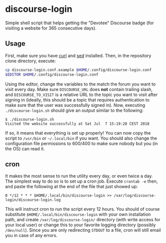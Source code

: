 # discourse-login

Simple shell script that helps getting the "Devotee" Discourse badge (for
visiting a website for 365 consecutive days).

## Usage

First, make sure you have [curl](https://curl.haxx.se/) and
[sed](https://www.gnu.org/software/sed/) installed. Then, in the repository
clone directory, execute:

```bash
cp discourse-login.conf.example $HOME/.config/discourse-login.conf
$EDITOR $HOME/.config/discourse-login.conf
```

Using the editor, change the variables to the match the forum you want to visit
every day. Make sure `DISCOURSE_URL` does **not** contain trailing slash, and
`DISCOURSE_TO_VISIT` is a relative URL to the topic you want to visit after
signing in (ideally, this should be a topic that requires authentication
to make sure that the user was successfully signed in). Now, executing
`./discourse-login.sh` should give an output similar to the following:

```
$ ./discourse-login.sh
Visited the website successfully at Sat Jul  7 15:19:28 CEST 2018
```

If so, it means that everything is set up properly! You can now copy the script
to `/usr/bin` or `~/.local/bin` if you want. You should also change the
configuration file permissions to 600/400 to make sure nobody but you (in
the OS) can read it.

## cron

It makes the most sense to run the utility every day, or even twice a day.
The simplest way to do so is to set up a cron job. Execute `crontab -e` then,
and paste the following at the end of the file that just showed up:

```
0 */12 * * * $HOME/.local/bin/discourse-login >> /var/log/discourse-login/discourse-login.log
``` 

This will instruct cron to run the script every 12 hours. You should of course
substitute `$HOME/.local/bin/discourse-login` with your own installation path,
and create `/var/log/discourse-login/` directory (with write access for your
local user) or change this to your favorite logging directory (possibly
`/dev/null`). Since you are only redirecting `STDOUT` to a file, cron will still
email you in case of any errors.
